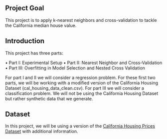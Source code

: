 ## Project Goal
This project is to apply k-nearest neighbors and cross-validation to tackle the California median house value.

## Introduction
This project has three parts:

• Part I: Experimental Setup
• Part II: Nearest Neighbor and Cross-Validation
• Part III: Overfitting in Model Selection and Nested Cross Validation

For part I and II we will consider a regression problem. For these first two parts, we will be working with a modified version of the California Housing Dataset (cal_housing_data_clean.csv).
For part III we will consider a classification problem. We will not be using the California Housing Dataset but rather synthetic data that we generate.

## Dataset
In this project, we will be using a version of the [California Housing Prices Dataset](https://scikit-learn.org/stable/datasets/real_world.html#california-housing-dataset) with additional information.
